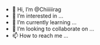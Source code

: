 - 👋 Hi, I’m @Chiiiiirag
- 👀 I’m interested in ...
- 🌱 I’m currently learning ...
- 💞️ I’m looking to collaborate on ...
- 📫 How to reach me ...

<!---
Chiiiiirag/Chiiiiirag is a ✨ special ✨ repository because its `README.md` (this file) appears on your GitHub profile.
You can click the Preview link to take a look at your changes.
--->
